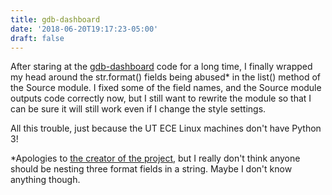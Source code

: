 ```yaml
---
title: gdb-dashboard
date: '2018-06-20T19:17:23-05:00'
draft: false
---
```

After staring at the [gdb-dashboard](https://github.com/cyrus-and/gdb-dashboard) code for a long time, I finally wrapped my head around the str.format() fields being abused\* in the list() method of the Source module. I fixed some of the field names, and the Source module outputs code correctly now, but I still want to rewrite the module so that I can be sure it will still work even if I change the style settings. 

All this trouble, just because the UT ECE Linux machines don't have Python 3!

\*Apologies to [the creator of the project](https://github.com/cyrus-and), but I really don't think anyone should be nesting three format fields in a string. Maybe I don't know anything though.
